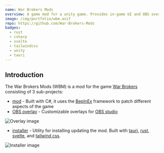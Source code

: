 ```yaml
---
name: War Brokers Mods
overview: A game mod for a unity game. Provides in-game UI and OBS overlays.
image: /img/portfolio/wbm.avif
repo: https://github.com/War-Brokers-Mods
badges:
  - rust
  - csharp
  - svelte
  - tailwindcss
  - unity
  - tauri
---
```


## Introduction

The War Brokers Mods (WBM) is a mod for the game
[War Brokers](https://warbrokers.io) consisting of 3 sub-projects:

- [mod][mod] - Built with C#, it uses the [BepInEx][bepinex] framework to patch
  different aspects of the game
- [OBS overlay][overlays] - Customizable overlays for [OBS studio](https://github.com/obsproject/obs-studio)

![Overlay image](/img/portfolio/wbm-overlays.avif "Overlay image")

- [installer][installer] - Utility for installing updating the mod. Built with [tauri][tauri],
  [rust][rust], [svelte][svelte], and [tailwind css][tailwindcss].

![Installer image](/img/portfolio/wbm-installer.avif "Installer image")

[mod]: https://github.com/War-Brokers-Mods/WBM
[overlays]: https://github.com/War-Brokers-Mods/WBM-Overlays
[installer]: https://github.com/War-Brokers-Mods/WBM-installer
[bepinex]: https://github.com/BepInEx/BepInEx
[tauri]: https://github.com/tauri-apps/tauri
[rust]: https://github.com/rust-lang/rust
[svelte]: https://github.com/sveltejs/svelte
[tailwindcss]: https://github.com/tailwindlabs/tailwindcss
